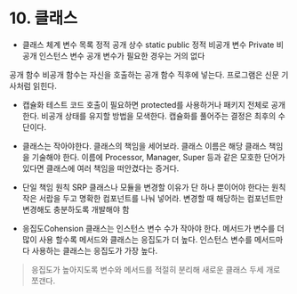# 10. 클래스

- 클래스 체계
변수 목록
정적 공개 상수 static public
정적 비공개 변수 Private
비공개 인스턴스 변수
공개 변수가 필요한 경우는 거의 없다

공개 함수
비공개 함수는 자신을 호출하는 공개 함수 직후에 넣는다.
프로그램은 신문 기사처럼 읽힌다.

- 캡슐화
테스트 코드 호출이 필요하면 protected를 사용하거나 패키지 전체로 공개한다.
비공개 상태를 유지할 방법을 모색한다. 
캡슐화를 풀어주는 결정은 최후의 수단이다.

- 클래스는 작아야한다.
클래스의 책임을 세어보라.
클래스 이름은 해당 클래스 책임을 기술해야 한다.
이름에 Processor, Manager, Super 등과 같은 모호한 단어가 있다면 클래스에 여러 책임을 떠안겼다는 증거다.

- 단일 책임 원칙 SRP
클래스나 모듈을 변경할 이유가 단 하나 뿐이어야 한다는 원칙
작은 서랍을 두고 명확한 컴포넌트를 나눠 넣어라.
변경할 때 해당하는 컴포넌트만 변경해도 충분하도록 개발해야 함

- 응집도Cohension
클래스는 인스턴스 변수 수가 작아야 한다.
메서드가 변수를 더 많이 사용 할수록 메서드와 클래스는 응집도가 더 높다.
인스턴스 변수를 메서드마다 사용하는 클래스는 응집도가 가장 높다.
> 응집도가 높아지도록 변수와 메서드를 적절히 분리해 새로운 클래스 두세 개로 쪼갠다.

